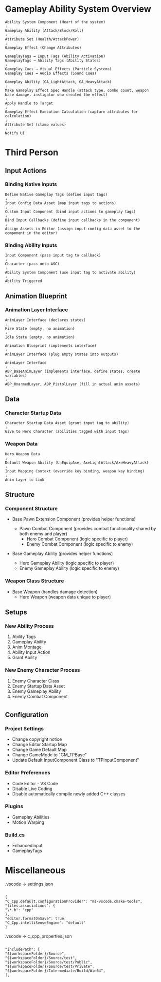 # Gameplay Ability System Overview

```
Ability System Component (Heart of the system)
↓
Gameplay Ability (Attack/Block/Roll)
↓
Attribute Set (Health/AttackPower)
↓
Gameplay Effect (Change Attributes)
```

```
GameplayTags → Input Tags (Ability Activation)
GameplayTags → Ability Tags (Ability States)
↓
Gameplay Cues → Visual Effects (Particle Systems)
Gameplay Cues → Audio Effects (Sound Cues)
```

```
Gameplay Ability (GA_LightAttack, GA_HeavyAttack)
↓
Make Gameplay Effect Spec Handle (attack type, combo count, weapon base damage, instigator who created the effect)
↓
Apply Handle to Target
↓
Gameplay Effect Execution Calculation (capture attributes for calculation)
↓
Attribute Set (clamp values)
↓
Notify UI
```

# Third Person

## Input Actions

### Binding Native Inputs

```
Define Native Gameplay Tags (define input tags)
↓
Input Config Data Asset (map input tags to actions)
↓
Custom Input Component (bind input actions to gameplay tags)
↓
Bind Input Callbacks (define input callbacks in the component)
↓
Assign Assets in Editor (assign input config data asset to the component in the editor)
```

### Binding Ability Inputs

```
Input Component (pass input tag to callback)
↓
Character (pass onto ASC)
↓
Ability System Component (use input tag to activate ability)
↓
Ability Triggered
```

## Animation Blueprint

### Animation Layer Interface

```
AnimLayer Interface (declares states)
↓
Fire State (empty, no animation)
↓
Idle State (empty, no animation)
```

```
Animation Blueprint (implements interface)
↓
AnimLayer Interface (plug empty states into outputs)
```

```
AnimLayer Interface
↓
ABP_BaseAnimLayer (implements interface, define states, create variables)
↓
ABP_UnarmedLayer, ABP_PistolLayer (fill in actual anim assets)
```

## Data

### Character Startup Data

```
Character Startup Data Asset (grant input tag to ability)
↓
Give to Hero Character (abilities tagged with input tags)
```

### Weapon Data

```
Hero Weapon Data
↓
Default Weapon Ability (UnEquipAxe, AxeLightAttack/AxeHeavyAttack)
↓
Input Mapping Context (override key binding, weapon key binding)
↓
Anim Layer to Link
```

## Structure

### Component Structure

- Base Pawn Extension Component (provides helper functions)

  - Pawn Combat Component (provides combat functionality shared by both enemy and player)
    - Hero Combat Component (logic specific to player)
    - Enemy Combat Component (logic specific to enemy)

- Base Gameplay Ability (provides helper functions)
  - Hero Gameplay Ability (logic specific to player)
  - Enemy Gameplay Ability (logic specific to enemy)

### Weapon Class Structure

- Base Weapon (handles damage detection)
  - Hero Weapon (weapon data unique to player)

## Setups

### New Ability Process

1. Ability Tags
2. Gameplay Ability
3. Anim Montage
4. Ability Input Action
5. Grant Ability

### New Enemy Character Process

1. Enemy Character Class
2. Enemy Startup Data Asset
3. Enemy Gameplay Ability
4. Enemy Combat Component

#

## Configuration

### Project Settings

- Change copyright notice
- Change Editor Startup Map
- Change Game Default Map
- Change GameMode to "GM_TPBase"
- Update Default InputComponent Class to "TPInputComponent"

### Editor Preferences

- Code Editor - VS Code
- Disable Live Coding
- Disable automatically compile newly added C++ classes

### Plugins

- Gameplay Abilities
- Motion Warping

### Build.cs

- EnhancedInput
- GameplayTags

# Miscellaneous

.vscode -> settings.json

```

{
"C_Cpp.default.configurationProvider": "ms-vscode.cmake-tools",
"files.associations": {
"\*.h": "cpp"
},
"editor.formatOnSave": true,
"C_Cpp.intelliSenseEngine": "default"
}

```

.vscode -> c_cpp_properties.json

```

"includePath": [
"${workspaceFolder}/Source",
"${workspaceFolder}/Source/test",
"${workspaceFolder}/Source/test/Public",
"${workspaceFolder}/Source/test/Private",
"${workspaceFolder}/Intermediate/Build/Win64",
],

```
